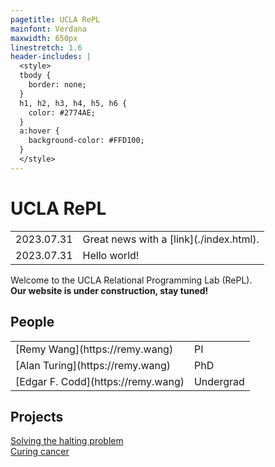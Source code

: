 ```yaml
---
pagetitle: UCLA RePL
mainfont: Verdana
maxwidth: 650px
linestretch: 1.6
header-includes: |
  <style>
  tbody {
    border: none;
  }
  h1, h2, h3, h4, h5, h6 {
    color: #2774AE;
  }
  a:hover {
    background-color: #FFD100;
  }
  </style>
---
```


# UCLA RePL

<table>
<tr> <td>2023.07.31</td> <td>Great news with a [link](./index.html).</td> </tr>
<tr> <td>2023.07.31</td> <td>Hello world!</td> </tr>
</table>

Welcome to the UCLA Relational Programming Lab (RePL).  
**Our website is under construction, stay tuned!**

## People

<table>
<tr> <td>[Remy Wang](https://remy.wang)</td> <td>PI</td> </tr>
<tr> <td>[Alan Turing](https://remy.wang)</td> <td>PhD</td> </tr>
<tr> <td>[Edgar F. Codd](https://remy.wang)</td> <td>Undergrad</td> </tr>
</table>

## Projects

<!-- End each line with two spaces for a line break -->

[Solving the halting problem](./index.html)  
[Curing cancer](./index.html)  
